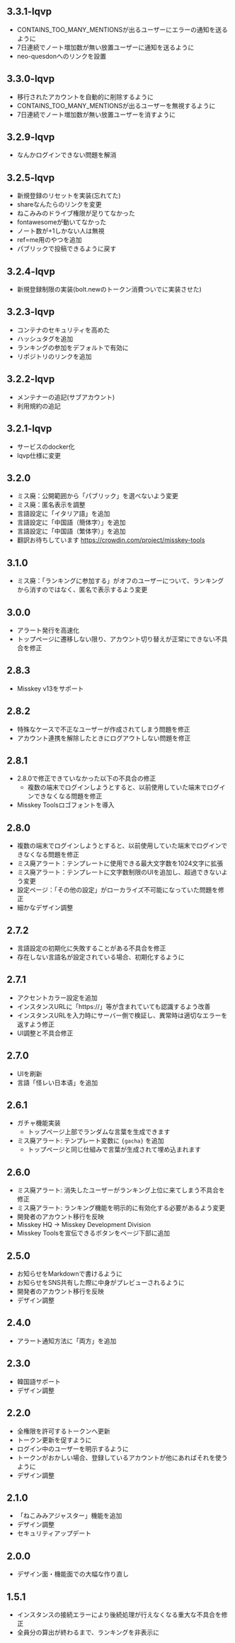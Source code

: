 ## 3.3.1-lqvp
* CONTAINS_TOO_MANY_MENTIONSが出るユーザーにエラーの通知を送るように
* 7日連続でノート増加数が無い放置ユーザーに通知を送るように
* neo-quesdonへのリンクを設置

## 3.3.0-lqvp
* 移行されたアカウントを自動的に削除するように
* CONTAINS_TOO_MANY_MENTIONSが出るユーザーを無視するように
* 7日連続でノート増加数が無い放置ユーザーを消すように

## 3.2.9-lqvp
* なんかログインできない問題を解消

## 3.2.5-lqvp
* 新規登録のリセットを実装(忘れてた)
* shareなんたらのリンクを変更
* ねこみみのドライブ権限が足りてなかった
* fontawesomeが動いてなかった
* ノート数が+1しかない人は無視
* ref=me用のやつを追加
* パブリックで投稿できるように戻す

## 3.2.4-lqvp
* 新規登録制限の実装(bolt.newのトークン消費ついでに実装させた)

## 3.2.3-lqvp
* コンテナのセキュリティを高めた
* ハッシュタグを追加
* ランキングの参加をデフォルトで有効に
* リポジトリのリンクを追加

## 3.2.2-lqvp
* メンテナーの追記(サブアカウント)
* 利用規約の追記

## 3.2.1-lqvp
* サービスのdocker化
* lqvp仕様に変更

## 3.2.0
* ミス廃：公開範囲から「パブリック」を選べないよう変更
* ミス廃：匿名表示を調整
* 言語設定に「イタリア語」を追加
* 言語設定に「中国語（簡体字）」を追加
* 言語設定に「中国語（繁体字）」を追加
* 翻訳お待ちしています https://crowdin.com/project/misskey-tools

## 3.1.0
* ミス廃：「ランキングに参加する」がオフのユーザーについて、ランキングから消すのではなく、匿名で表示するよう変更

## 3.0.0
* アラート発行を高速化
* トップページに遷移しない限り、アカウント切り替えが正常にできない不具合を修正

## 2.8.3
* Misskey v13をサポート

## 2.8.2
* 特殊なケースで不正なユーザーが作成されてしまう問題を修正
* アカウント連携を解除したときにログアウトしない問題を修正

## 2.8.1
* 2.8.0で修正できていなかった以下の不具合の修正
  * 複数の端末でログインしようとすると、以前使用していた端末でログインできなくなる問題を修正
* Misskey Toolsロゴフォントを導入

## 2.8.0
* 複数の端末でログインしようとすると、以前使用していた端末でログインできなくなる問題を修正
* ミス廃アラート：テンプレートに使用できる最大文字数を1024文字に拡張
* ミス廃アラート：テンプレートに文字数制限のUIを追加し、超過できないよう変更
* 設定ページ：「その他の設定」がローカライズ不可能になっていた問題を修正
* 細かなデザイン調整

## 2.7.2

* 言語設定の初期化に失敗することがある不具合を修正
* 存在しない言語名が設定されている場合、初期化するように

## 2.7.1

* アクセントカラー設定を追加
* インスタンスURLに「https://」等が含まれていても認識するよう改善
* インスタンスURLを入力時にサーバー側で検証し、異常時は適切なエラーを返すよう修正
* UI調整と不具合修正

## 2.7.0

* UIを刷新
* 言語「怪レい日本语」を追加

## 2.6.1

* ガチャ機能実装
  * トップページ上部でランダムな言葉を生成できます
* ミス廃アラート: テンプレート変数に `{gacha}` を追加
  * トップページと同じ仕組みで言葉が生成されて埋め込まれます

## 2.6.0

* ミス廃アラート: 消失したユーザーがランキング上位に来てしまう不具合を修正
* ミス廃アラート: ランキング機能を明示的に有効化する必要があるよう変更
* 開発者のアカウント移行を反映
* Misskey HQ → Misskey Development Division
* Misskey Toolsを宣伝できるボタンをページ下部に追加

## 2.5.0

* お知らせをMarkdownで書けるように
* お知らせをSNS共有した際に中身がプレビューされるように
* 開発者のアカウント移行を反映
* デザイン調整

## 2.4.0

* アラート通知方法に「両方」を追加

## 2.3.0

* 韓国語サポート
* デザイン調整

## 2.2.0

* 全権限を許可するトークンへ更新
* トークン更新を促すように
* ログイン中のユーザーを明示するように
* トークンがおかしい場合、登録しているアカウントが他にあればそれを使うように
* デザイン調整

## 2.1.0

* 「ねこみみアジャスター」機能を追加
* デザイン調整
* セキュリティアップデート

## 2.0.0

* デザイン面・機能面での大幅な作り直し

## 1.5.1

* インスタンスの接続エラーにより後続処理が行えなくなる重大な不具合を修正
* 全員分の算出が終わるまで、ランキングを非表示に
